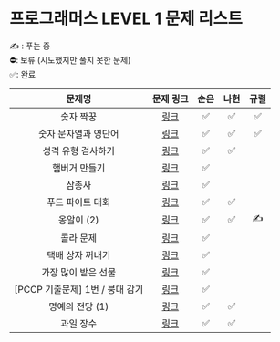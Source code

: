 # 프로그래머스 LEVEL 1 문제 리스트

✍️ : 푸는 중   
⛔️: 보류 (시도했지만 풀지 못한 문제)   
✅: 완료

|문제명|문제 링크|순은|나현|규렬|
|:------:|:------:|:------:|:------:|:------:|
|숫자 짝꿍|<a href="https://school.programmers.co.kr/learn/courses/30/lessons/131128" target="_blank">링크</a>|✅|✅|✅|
|숫자 문자열과 영단어|<a href="https://school.programmers.co.kr/learn/courses/30/lessons/131128" target="_blank">링크</a>|✅|✅|✅|
|성격 유형 검사하기|<a href="https://school.programmers.co.kr/learn/courses/30/lessons/118666" target="_blank">링크</a>|✅|✅||
|햄버거 만들기|<a href="https://school.programmers.co.kr/learn/courses/30/lessons/133502" target="_blank">링크</a>|✅|||
|삼총사|<a href="https://school.programmers.co.kr/learn/courses/30/lessons/131705" target="_blank">링크</a>|✅|||
|푸드 파이트 대회|<a href="https://school.programmers.co.kr/learn/courses/30/lessons/134240" target="_blank">링크</a>|✅|✅||
|옹알이 (2)|<a href="https://school.programmers.co.kr/learn/courses/30/lessons/133499" target="_blank">링크</a>|✅|✅|✍️|
|콜라 문제|<a href="https://school.programmers.co.kr/learn/courses/30/lessons/132267" target="_blank">링크</a>|✅|||
|택배 상자 꺼내기|<a href="https://school.programmers.co.kr/learn/courses/30/lessons/389478" target="_blank">링크</a>|✅|||
|가장 많이 받은 선물|<a href="https://school.programmers.co.kr/learn/courses/30/lessons/258712" target="_blank">링크</a>|✅|||
|[PCCP 기출문제] 1번 / 붕대 감기|<a href="https://school.programmers.co.kr/learn/courses/30/lessons/250137" target="_blank">링크</a>|✅|||
|명예의 전당 (1)|<a href="https://school.programmers.co.kr/learn/courses/30/lessons/138477" target="_blank">링크</a>|✅|✅||
|과일 장수|<a href="https://school.programmers.co.kr/learn/courses/30/lessons/135808" target="_blank">링크</a>|✅|✅||